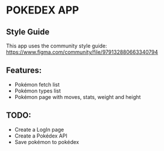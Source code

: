 # POKEDEX APP

## Style Guide

This app uses the community style guide:
https://www.figma.com/community/file/979132880663340794

## Features:

-   Pokémon fetch list
-   Pokémon types list
-   Pokémon page with moves, stats, weight and height

## TODO:

-   Create a LogIn page
-   Create a Pokédex API
-   Save pokémon to pokédex

